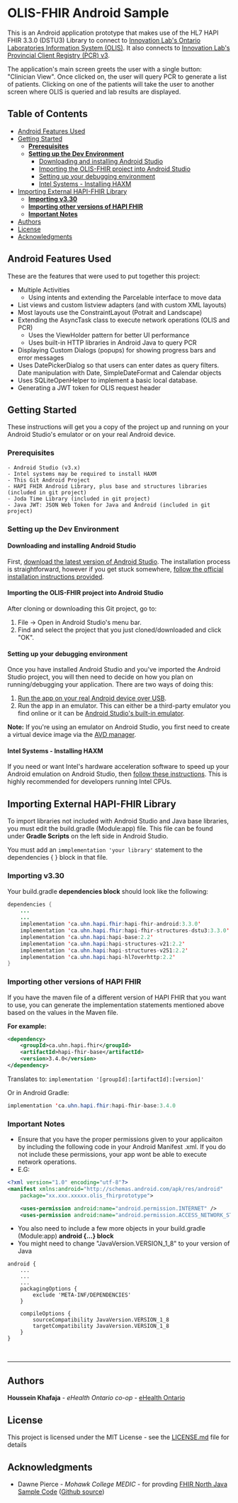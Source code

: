 # OLIS-FHIR Android Sample

This is an Android application prototype that makes use of the HL7 HAPI FHIR 3.3.0 (DSTU3) Library to connect to [Innovation Lab's Ontario Laboratories Information System (OLIS)](https://www.innovation-lab.ca/ontario-laboratories-information-system). It also connects to [Innovation Lab's Provincial Client Registry (PCR) v3](https://www.innovation-lab.ca/Provincial-Client-Registry).

The application's main screen greets the user with a single button: "Clinician View". Once clicked on, the user will query PCR to generate a list of patients. Clicking on one of the patients will take the user to another screen where OLIS is queried and lab results are displayed.

## Table of Contents
- [Android Features Used](#android-features-used)
- [Getting Started](#getting-started)
    - [**Prerequisites**](#prerequisites)
    - [**Setting up the Dev Environment**](#setting-up-the-dev-environment)
        - [Downloading and installing Android Studio](#downloading-and-installing-android-studio)
        - [Importing the OLIS-FHIR project into Android Studio](#importing-the-olis-fhir-project-into-android-studio)
        - [Setting up your debugging environment](#setting-up-your-debugging-environment)
        - [Intel Systems - Installing HAXM](#intel-systems---installing-haxm)
- [Importing External HAPI-FHIR Library](#importing-external-hapi-fhir-library)
    - [**Importing v3.30**](#importing-v330)
    - [**Importing other versions of HAPI FHIR**](#importing-other-versions-of-hapi-fhir)
    - [**Important Notes**](#important-notes)
- [Authors](#authors)
- [License](#license)
- [Acknowledgments](#acknowledgments)

## Android Features Used
These are the features that were used to put together this project:

- Multiple Activities 
    - Using intents and extending the Parcelable interface to move data
- List views and custom listview adapters (and with custom XML layouts)
- Most layouts use the ConstraintLayout (Potrait and Landscape)
- Extending the AsyncTask class to execute network operations (OLIS and PCR)
    - Uses the ViewHolder pattern for better UI performance
    - Uses built-in HTTP libraries in Android Java to query PCR
- Displaying Custom Dialogs (popups) for showing progress bars and error messages
- Uses DatePickerDialog so that users can enter dates as query filters. Date manipulation with Date, SimpleDateFormat and Calendar objects
- Uses SQLiteOpenHelper to implement a basic local database.
- Generating a JWT token for OLIS request header

## Getting Started
These instructions will get you a copy of the project up and running on your Android Studio's emulator or on your real Android device.
### **Prerequisites**

```
- Android Studio (v3.x)
- Intel systems may be required to install HAXM
- This Git Android Project
- HAPI FHIR Android Library, plus base and structures libraries (included in git project)
- Joda Time Library (included in git project)
- Java JWT: JSON Web Token for Java and Android (included in git project)
```

### **Setting up the Dev Environment**
#### Downloading and installing Android Studio
First, [download the latest version of Android Studio](https://developer.android.com/studio/).
The installation process is straightforward, however if you get stuck somewhere, [follow the official installation instructions provided](https://developer.android.com/studio/install).

#### Importing the OLIS-FHIR project into Android Studio
After cloning or downloading this Git project, go to:
1. File -> Open in Android Studio's menu bar.
2. Find and select the project that you just cloned/downloaded and click "OK".

#### Setting up your debugging environment
Once you have installed Android Studio and you've imported the Android Studio project, you will then need to decide on how you plan on running/debugging your application. There are two ways of doing this:
1. [Run the app on your real Android device over USB](https://developer.android.com/studio/run/device).
2. Run the app in an emulator. This can either be a third-party emulator you find online or it can be [Android Studio's built-in emulator](https://developer.android.com/studio/run/emulator).

**Note:** If you're using an emulator on Android Studio, you first need to create a virtual device image via the [AVD manager](https://developer.android.com/studio/run/managing-avds).


#### Intel Systems - Installing HAXM
If you need or want Intel's hardware acceleration software to speed up your Android emulation on Android Studio, then [follow these instructions](https://developer.android.com/studio/run/emulator-acceleration). This is highly recommended for developers running Intel CPUs.

## Importing External HAPI-FHIR Library
To import libraries not included with Android Studio and Java base libraries, you must edit the build.gradle (Module:app) file. This file can be found under **Gradle Scripts** on the left side in Android Studio.

You must add an ```immplementation 'your library'``` statement to the dependencies { } block in that file.
### **Importing v3.30**
Your build.gradle **dependencies block** should look like the following:
```java
dependencies {
    ...
    ...
    implementation 'ca.uhn.hapi.fhir:hapi-fhir-android:3.3.0'
    implementation 'ca.uhn.hapi.fhir:hapi-fhir-structures-dstu3:3.3.0'
    implementation 'ca.uhn.hapi:hapi-base:2.2'
    implementation 'ca.uhn.hapi:hapi-structures-v21:2.2'
    implementation 'ca.uhn.hapi:hapi-structures-v251:2.2'
    implementation 'ca.uhn.hapi:hapi-hl7overhttp:2.2'
}
```
### **Importing other versions of HAPI FHIR**
If you have the maven file of a different version of HAPI FHIR that you want to use, you can generate the implementation statements mentioned above based on the values in the Maven file.

**For example:**
```XML
<dependency>
    <groupId>ca.uhn.hapi.fhir</groupId>
    <artifactId>hapi-fhir-base</artifactId>
    <version>3.4.0</version>
</dependency>
```
Translates to: ```implementation '[groupId]:[artifactId]:[version]' ```

Or in Android Gradle:

```java
implementation 'ca.uhn.hapi.fhir:hapi-fhir-base:3.4.0
```

### **Important Notes**
- Ensure that you have the proper permissions given to your applicaiton by including the following code in your Android Manifest .xml. If you do not include these permissions, your app wont be able to execute network operations.
- E.G:
```xml
<?xml version="1.0" encoding="utf-8"?>
<manifest xmlns:android="http://schemas.android.com/apk/res/android"
    package="xx.xxx.xxxxx.olis_fhirprototype">

    <uses-permission android:name="android.permission.INTERNET" />
    <uses-permission android:name="android.permission.ACCESS_NETWORK_STATE" />
```
- You also need to include a few more objects in your build.gradle (Module:app) **android {...} block**
- You might need to change "JavaVersion.VERSION_1_8" to your version of Java
```
android {
    ...
    ...
    ...
    packagingOptions {
        exclude 'META-INF/DEPENDENCIES'
    }

    compileOptions {
        sourceCompatibility JavaVersion.VERSION_1_8
        targetCompatibility JavaVersion.VERSION_1_8
    }
}
```
<br/>

---
## Authors
**Houssein Khafaja** - *eHealth Ontario co-op* - [eHealth Ontario](https://www.ehealthontario.on.ca/en/)

## License
This project is licensed under the MIT License - see the [LICENSE.md](LICENSE.md) file for details

## Acknowledgments
* Dawne Pierce - *Mohawk College MEDIC* - for provding [FHIR North Java Sample Code](https://www.innovation-lab.ca/repository/ViewRepository?id=1911d245-5c6c-4156-bd7d-2f0701d6ce28) ([Github source](https://github.com/EHO-Innovation-Lab/FHIRNorthJava))